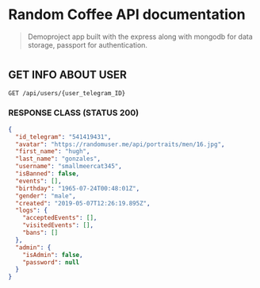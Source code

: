 # Random Coffee API documentation

> Demoproject app built with the express along with mongodb for data storage, passport for authentication.

#

## GET INFO ABOUT USER
```properties
GET /api/users/{user_telegram_ID}
```

### RESPONSE CLASS (STATUS 200)
```json
{
  "id_telegram": "541419431",
  "avatar": "https://randomuser.me/api/portraits/men/16.jpg",
  "first_name": "hugh",
  "last_name": "gonzales",
  "username": "smallmeercat345",
  "isBanned": false,
  "events": [],
  "birthday": "1965-07-24T00:48:01Z",
  "gender": "male",
  "created": "2019-05-07T12:26:19.895Z",
  "logs": {
    "acceptedEvents": [],
    "visitedEvents": [],
    "bans": []
  },
  "admin": {
    "isAdmin": false,
    "password": null
  }
}
```

#
